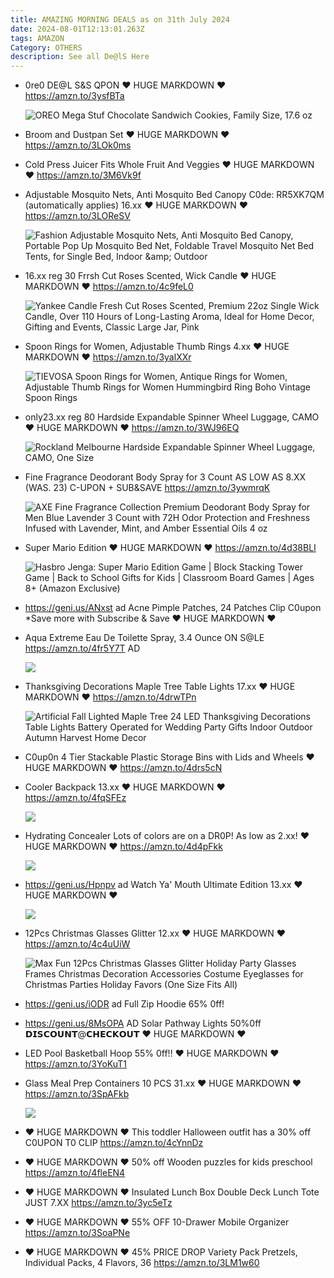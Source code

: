 ```yaml
---
title: AMAZING MORNING DEALS as on 31th July 2024
date: 2024-08-01T12:13:01.263Z
tags: AMAZON
Category: OTHERS
description: See all De@lS Here
---
```

* 0re0  DE@L
  S&S QPON
  ♥ HUGE MARKDOWN ♥
  https://amzn.to/3ysfBTa<!--StartFragment-->

  ![OREO Mega Stuf Chocolate Sandwich Cookies, Family Size, 17.6 oz](https://m.media-amazon.com/images/I/41x6CITWLUL._SX300_SY300_QL70_FMwebp_.jpg)
* Broom and Dustpan Set
  ♥ HUGE MARKDOWN ♥
  https://amzn.to/3LOk0ms
* Cold Press Juicer
  Fits Whole Fruit And Veggies 
  ♥ HUGE MARKDOWN ♥
  https://amzn.to/3M6Vk9f
* Adjustable Mosquito Nets, Anti Mosquito Bed Canopy
  C0de: RR5XK7QM (automatically applies) 
  16.xx
  ♥ HUGE MARKDOWN ♥
  https://amzn.to/3LOReSV<!--StartFragment-->

  ![Fashion Adjustable Mosquito Nets, Anti Mosquito Bed Canopy, Portable Pop Up Mosquito Bed Net, Foldable Travel Mosquito Net Bed Tents, for Single Bed, Indoor \&amp; Outdoor](https://m.media-amazon.com/images/I/7152eGTWupL.__AC_SX300_SY300_QL70_FMwebp_.jpg)
* 16.xx reg 30
  Frrsh Cut Roses Scented, Wick Candle
  ♥ HUGE MARKDOWN ♥
  https://amzn.to/4c9feL0<!--StartFragment-->

  ![Yankee Candle Fresh Cut Roses Scented, Premium 22oz Single Wick Candle, Over 110 Hours of Long-Lasting Aroma, Ideal for Home Decor, Gifting and Events, Classic Large Jar, Pink](https://m.media-amazon.com/images/I/81PWOtdZipL.__AC_SX300_SY300_QL70_FMwebp_.jpg)
* Spoon Rings for Women, Adjustable Thumb Rings 
  4.xx
  ♥ HUGE MARKDOWN ♥
  https://amzn.to/3yalXXr<!--StartFragment-->

  ![TIEVOSA Spoon Rings for Women, Antique Rings for Women, Adjustable Thumb Rings for Women Hummingbird Ring Boho Vintage Spoon Rings](https://m.media-amazon.com/images/I/71kLj6j8mJL._AC_SY500_.jpg)
* only23.xx reg 80
  Hardside Expandable Spinner Wheel Luggage, CAMO
  ♥ HUGE MARKDOWN ♥
  https://amzn.to/3WJ96EQ<!--StartFragment-->

  ![Rockland Melbourne Hardside Expandable Spinner Wheel Luggage, CAMO, One Size](https://m.media-amazon.com/images/I/91iFh4ZmVTL.__AC_SX300_SY300_QL70_FMwebp_.jpg)
* Fine Fragrance Deodorant Body Spray for 3 Count
  AS LOW AS 8.XX (WAS. 23)
  C-UPON + SUB&SAVE 
  https://amzn.to/3ywmrqK<!--StartFragment-->

  ![AXE Fine Fragrance Collection Premium Deodorant Body Spray for Men Blue Lavender 3 Count with 72H Odor Protection and Freshness Infused with Lavender, Mint, and Amber Essential Oils 4 oz](https://m.media-amazon.com/images/I/61mSsIpVjkL._SX300_SY300_QL70_FMwebp_.jpg)
* Super Mario Edition
  ♥ HUGE MARKDOWN ♥
  https://amzn.to/4d38BLI<!--StartFragment-->

  ![Hasbro Jenga: Super Mario Edition Game | Block Stacking Tower Game | Back to School Gifts for Kids | Classroom Board Games | Ages 8+ (Amazon Exclusive)](https://m.media-amazon.com/images/I/81aRZIvLCdL.__AC_SX300_SY300_QL70_FMwebp_.jpg)
* https://geni.us/ANxst    ad
  Acne Pimple Patches, 24 Patches
  Clip C0upon
  *Save more with Subscribe & Save
  ♥ HUGE MARKDOWN ♥
* Aqua Extreme Eau De Toilette Spray, 3.4 Ounce   ON  S@LE
  https://amzn.to/4fr5Y7T   AD<!--StartFragment-->

  ![](https://m.media-amazon.com/images/I/612qfzFQGhL._SL1000_.jpg)
* Thanksgiving Decorations Maple Tree Table Lights
  17.xx
  ♥ HUGE MARKDOWN ♥
  https://amzn.to/4drwTPn<!--StartFragment-->

  ![Artificial Fall Lighted Maple Tree 24 LED Thanksgiving Decorations Table Lights Battery Operated for Wedding Party Gifts Indoor Outdoor Autumn Harvest Home Decor](https://m.media-amazon.com/images/I/71QxN8B8TTL.__AC_SX300_SY300_QL70_FMwebp_.jpg)
* C0up0n
  4 Tier Stackable Plastic Storage Bins with Lids and Wheels
  ♥ HUGE MARKDOWN ♥
  https://amzn.to/4drs5cN
* Cooler Backpack 
  13.xx 
  ♥ HUGE MARKDOWN ♥
  https://amzn.to/4fqSFEz<!--StartFragment-->

  ![](https://m.media-amazon.com/images/I/71EzTKBdYiL._AC_SL1500_.jpg)
* Hydrating Concealer Lots of colors are on a DR0P! 
  As low as 2.xx! 
  ♥ HUGE MARKDOWN ♥
  https://amzn.to/4d4pFkk<!--StartFragment-->

  ![](https://m.media-amazon.com/images/I/61VMOqqXq1L._SL1500_.jpg)
* https://geni.us/Hpnpv      ad
  Watch Ya' Mouth Ultimate Edition 
  13.xx 
  ♥ HUGE MARKDOWN ♥<!--StartFragment-->

  ![](https://m.media-amazon.com/images/I/6141srtWGgL._SL1080_.jpg)
* 12Pcs Christmas Glasses Glitter
  12.xx
  ♥ HUGE MARKDOWN ♥
  https://amzn.to/4c4uUiW<!--StartFragment-->

  ![Max Fun 12Pcs Christmas Glasses Glitter Holiday Party Glasses Frames Christmas Decoration Accessories Costume Eyeglasses for Christmas Parties Holiday Favors (One Size Fits All)](https://m.media-amazon.com/images/I/91nTlsRNSIL._AC_SX466_.jpg)
* https://geni.us/iODR   ad
  Full Zip Hoodie 
  65% 0ff! 
* https://geni.us/8MsOPA   AD
  Solar Pathway Lights
  50%0ff 
  𝗗𝗜𝗦𝗖𝗢𝗨𝗡𝗧@𝗖𝗛𝗘𝗖𝗞𝗢𝗨𝗧 
  ♥ HUGE MARKDOWN ♥
* LED Pool Basketball Hoop 
  55% 0ff!! 
  ♥ HUGE MARKDOWN ♥
  https://amzn.to/3YoKuT1
* Glass Meal Prep Containers 10 PCS
  31.xx 
  ♥ HUGE MARKDOWN ♥
  https://amzn.to/3SpAFkb<!--StartFragment-->

  ![](https://m.media-amazon.com/images/I/71EnFhQ5wDL._AC_SL1500_.jpg)
* ♥ HUGE MARKDOWN ♥
  This toddler Halloween outfit has a 30% off 
  C0UPON T0 CLIP 
  https://amzn.to/4cYnnDz
* ♥ HUGE MARKDOWN ♥
  50% off
  Wooden puzzles for kids preschool 
  https://amzn.to/4fleEN4
* ♥ HUGE MARKDOWN ♥
  Insulated Lunch Box Double Deck Lunch Tote JUST 7.XX
  https://amzn.to/3yc5eTz
* ♥ HUGE MARKDOWN ♥
  55% OFF
  10-Drawer Mobile Organizer
  https://amzn.to/3SoaPNe
* ♥ HUGE MARKDOWN ♥
  45% PRICE DROP
  Variety Pack Pretzels, Individual Packs, 4 Flavors, 36
  https://amzn.to/3LM1w60